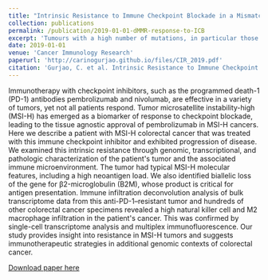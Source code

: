 ```yaml
---
title: "Intrinsic Resistance to Immune Checkpoint Blockade in a Mismatch Repair–Deficient Colorectal Cancer"
collection: publications
permalink: /publication/2019-01-01-dMMR-response-to-ICB
excerpt: 'Tumours with a high number of mutations, in particular those with DNA repair defects such as Microsatellite Instability (MSI), are FDA-approved for immunotherapy; yet not all patients respond. This study aimed at refining our understanding of the link between TMB and immunotherapy response. To this end, we conducted an exploratory analysis of a patient who did not respond to immunotherapy despite having an MSI colorectal tumour.'
date: 2019-01-01
venue: 'Cancer Immunology Research'
paperurl: 'http://carinogurjao.github.io/files/CIR_2019.pdf'
citation: 'Gurjao, C. et al. Intrinsic Resistance to Immune Checkpoint Blockade in a Mismatch Repair–Deficient Colorectal Cancer. Cancer Immunol Res 7, 1230–1236 (2019).'
---
```

Immunotherapy with checkpoint inhibitors, such as the programmed death-1 (PD-1) antibodies pembrolizumab and nivolumab, are effective in a variety of tumors, yet not all patients respond. Tumor microsatellite instability-high (MSI-H) has emerged as a biomarker of response to checkpoint blockade, leading to the tissue agnostic approval of pembrolizumab in MSI-H cancers. Here we describe a patient with MSI-H colorectal cancer that was treated with this immune checkpoint inhibitor and exhibited progression of disease. We examined this intrinsic resistance through genomic, transcriptional, and pathologic characterization of the patient's tumor and the associated immune microenvironment. The tumor had typical MSI-H molecular features, including a high neoantigen load. We also identified biallelic loss of the gene for β2-microglobulin (B2M), whose product is critical for antigen presentation. Immune infiltration deconvolution analysis of bulk transcriptome data from this anti-PD-1–resistant tumor and hundreds of other colorectal cancer specimens revealed a high natural killer cell and M2 macrophage infiltration in the patient's cancer. This was confirmed by single-cell transcriptome analysis and multiplex immunofluorescence. Our study provides insight into resistance in MSI-H tumors and suggests immunotherapeutic strategies in additional genomic contexts of colorectal cancer.

[Download paper here](http://carinogurjao.github.io/files/paper1.pdf)
